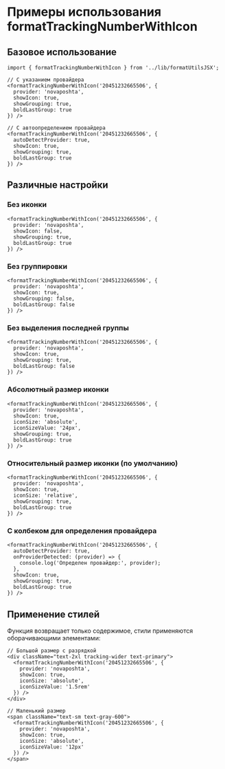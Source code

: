 # Примеры использования formatTrackingNumberWithIcon

## Базовое использование

```tsx
import { formatTrackingNumberWithIcon } from '../lib/formatUtilsJSX';

// С указанием провайдера
<formatTrackingNumberWithIcon('20451232665506', {
  provider: 'novaposhta',
  showIcon: true,
  showGrouping: true,
  boldLastGroup: true
}) />

// С автоопределением провайдера
<formatTrackingNumberWithIcon('20451232665506', {
  autoDetectProvider: true,
  showIcon: true,
  showGrouping: true,
  boldLastGroup: true
}) />
```

## Различные настройки

### Без иконки
```tsx
<formatTrackingNumberWithIcon('20451232665506', {
  provider: 'novaposhta',
  showIcon: false,
  showGrouping: true,
  boldLastGroup: true
}) />
```

### Без группировки
```tsx
<formatTrackingNumberWithIcon('20451232665506', {
  provider: 'novaposhta',
  showIcon: true,
  showGrouping: false,
  boldLastGroup: false
}) />
```

### Без выделения последней группы
```tsx
<formatTrackingNumberWithIcon('20451232665506', {
  provider: 'novaposhta',
  showIcon: true,
  showGrouping: true,
  boldLastGroup: false
}) />
```

### Абсолютный размер иконки
```tsx
<formatTrackingNumberWithIcon('20451232665506', {
  provider: 'novaposhta',
  showIcon: true,
  iconSize: 'absolute',
  iconSizeValue: '24px',
  showGrouping: true,
  boldLastGroup: true
}) />
```

### Относительный размер иконки (по умолчанию)
```tsx
<formatTrackingNumberWithIcon('20451232665506', {
  provider: 'novaposhta',
  showIcon: true,
  iconSize: 'relative',
  showGrouping: true,
  boldLastGroup: true
}) />
```

### С колбеком для определения провайдера
```tsx
<formatTrackingNumberWithIcon('20451232665506', {
  autoDetectProvider: true,
  onProviderDetected: (provider) => {
    console.log('Определен провайдер:', provider);
  },
  showIcon: true,
  showGrouping: true,
  boldLastGroup: true
}) />
```

## Применение стилей

Функция возвращает только содержимое, стили применяются оборачивающими элементами:

```tsx
// Большой размер с разрядкой
<div className="text-2xl tracking-wider text-primary">
  <formatTrackingNumberWithIcon('20451232665506', {
    provider: 'novaposhta',
    showIcon: true,
    iconSize: 'absolute',
    iconSizeValue: '1.5rem'
  }) />
</div>

// Маленький размер
<span className="text-sm text-gray-600">
  <formatTrackingNumberWithIcon('20451232665506', {
    provider: 'novaposhta',
    showIcon: true,
    iconSize: 'absolute',
    iconSizeValue: '12px'
  }) />
</span>
```
